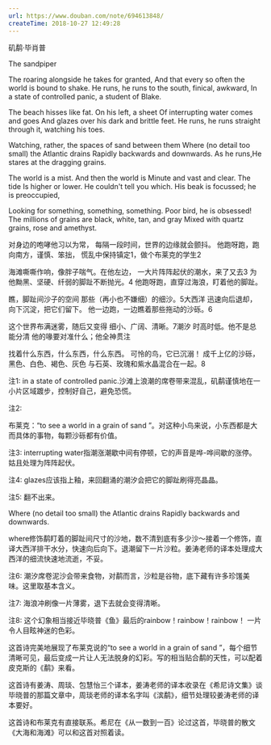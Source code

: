 ```yaml
---
url: https://www.douban.com/note/694613848/
createTime: 2018-10-27 12:49:28
---
```


矶鹬·毕肖普

The sandpiper

The roaring alongside he takes for granted,
And that every so often the world is bound to shake.
He runs, he runs to the south, finical, awkward,
In a state of controlled panic, a student of Blake.

The beach hisses like fat. On his left, a sheet
Of interrupting water comes and goes
And glazes over his dark and brittle feet.
He runs, he runs straight through it, watching his toes.

Watching, rather, the spaces of sand between them
Where (no detail too small) the Atlantic drains
Rapidly backwards and downwards. 
As he runs,He stares at the dragging grains.

The world is a mist. And then the world is
Minute and vast and clear. The tide
Is higher or lower. He couldn't tell you which.
His beak is focussed; he is preoccupied,

Looking for something, something, something.
Poor bird, he is obsessed!
The millions of grains are black, white, tan, and gray
Mixed with quartz grains, rose and amethyst.

对身边的咆哮他习以为常，
每隔一段时间，世界的边缘就会颤抖。
他跑呀跑，跑向南方，谨慎、笨拙，
慌乱中保持镇定1，做个布莱克的学生2

海滩嘶嘶作响，像胖子喘气。在他左边，
一大片阵阵起伏的潮水，来了又去3
为他黝黑、坚硬、纤弱的脚趾不断抛光。4
他跑呀跑，直穿过海浪，盯着他的脚趾。

瞧，脚趾间沙子的空间
那些（再小也不嫌细）的细沙。5大西洋
迅速向后退却，向下沉淀，把它们留下。
他一边跑，一边瞧着那些拖动的沙砾。6

这个世界布满迷雾，随后又变得
细小、广阔、清晰。7潮汐
时高时低。他不是总能分清
他的喙要对准什么；他全神贯注

找着什么东西，什么东西，什么东西。
可怜的鸟，它已沉溺！
成千上亿的沙砾，黑色、白色、褐色、灰色
与石英、玫瑰和紫水晶混合在一起。8

注1:
in a state of controlled panic.沙滩上浪潮的席卷带来混乱，矶鹬谨慎地在一小片区域踱步，控制好自己，避免恐慌。

注2:

布莱克：“to see a world in a grain of sand ”。对这种小鸟来说，小东西都是大而具体的事物，每颗沙砾都有价值。

注3: 
interrupting water指潮涨潮歇中间有停顿，它的声音是哗-哗间歇的涨停。姑且处理为阵阵起伏。

注4:
glazes应该指上釉，来回翻涌的潮汐会把它的脚趾刷得亮晶晶。

注5:
翻不出来。

Where (no detail too small) the Atlantic drains
Rapidly backwards and downwards. 

where修饰鹬盯着的脚趾间尺寸的沙地，数不清到底有多少沙～接着一个修饰，直译大西洋排干水分，快速向后向下。退潮留下一片沙粒。姜涛老师的译本处理成大西洋的细流快速地流逝，不妥。

注6:
潮汐席卷泥沙会带来食物，对鹬而言，沙粒是谷物，底下藏有许多珍馐美味。这里取基本含义。

注7:
海浪冲刷像一片薄雾，退下去就会变得清晰。

注8:
这个幻象相当接近毕晓普《鱼》最后的rainbow！rainbow！rainbow！
一片令人目眩神迷的色彩。

这首诗完美地展现了布莱克说的“to see a world in a grain of sand ”，每个细节清晰可见，最后变成一片让人无法脱身的幻彩。写的相当贴合鹬的天性，可以配着皮克斯的《鹬》来看。

这首诗有姜涛、周琰、包慧怡三个译本，姜涛老师的译本收录在《希尼诗文集》谈毕晓普的那篇文章中，周琰老师的译本名字叫《滨鹬》，细节处理较姜涛老师的译本要好。

这首诗和布莱克有直接联系。希尼在《从一数到一百》论过这首，毕晓普的散文《大海和海滩》可以和这首对照着读。